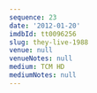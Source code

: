 ```yaml
---
sequence: 23
date: '2012-01-20'
imdbId: tt0096256
slug: they-live-1988
venue: null
venueNotes: null
medium: TCM HD
mediumNotes: null
---
```



